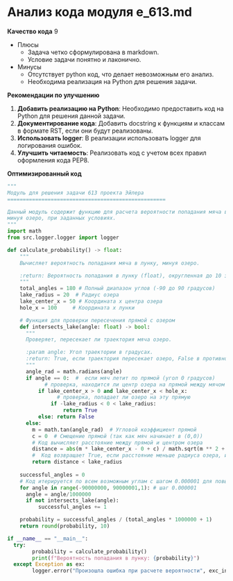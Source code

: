 # Анализ кода модуля e_613.md

**Качество кода**
9
 -  Плюсы
    -  Задача четко сформулирована в markdown.
    -  Условие задачи понятно и лаконично.
 -  Минусы
    -  Отсутствует python код, что делает невозможным его анализ.
    -  Необходима реализация на Python для решения задачи.

**Рекомендации по улучшению**

1.  **Добавить реализацию на Python**: Необходимо предоставить код на Python для решения данной задачи.
2.  **Документирование кода**: Добавить docstring к функциям и классам в формате RST, если они будут реализованы.
3.  **Использовать logger**: В реализации использовать logger для логирования ошибок.
4.  **Улучшить читаемость**: Реализовать код с учетом всех правил оформления кода PEP8.

**Оптимизированный код**
```python
"""
Модуль для решения задачи 613 проекта Эйлера
===================================================

Данный модуль содержит функцию для расчета вероятности попадания мяча в лунку,
минуя озеро, при заданных условиях.
"""
import math
from src.logger.logger import logger

def calculate_probability() -> float:
    """
    Вычисляет вероятность попадания мяча в лунку, минуя озеро.

    :return: Вероятность попадания в лунку (float), округленная до 10 знаков после запятой.
    """
    total_angles = 180 # Полный диапазон углов (-90 до 90 градусов)
    lake_radius = 20  # Радиус озера
    lake_center_x = 50 # Координата x центра озера
    hole_x = 100     # Координата x лунки

    # Функция для проверки пересечения прямой с озером
    def intersects_lake(angle: float) -> bool:
      """
      Проверяет, пересекает ли траектория мяча озеро.

      :param angle: Угол траектории в градусах.
      :return: True, если траектория пересекает озеро, False в противном случае.
      """
      angle_rad = math.radians(angle)
      if angle == 0:  #  если мяч летит по прямой (угол 0 градусов)
            # проверка, находится ли центр озера на прямой между мячом и лункой
          if lake_center_x > 0 and lake_center_x < hole_x:
                # проверка, попадает ли озеро на эту прямую
              if -lake_radius < 0 < lake_radius:
                  return True
          else: return False
      else:
        m = math.tan(angle_rad)  # Угловой коэффициент прямой
        c = 0  # Смещение прямой (так как мяч начинает в (0,0))
        # Код вычисляет расстояние между прямой и центром озера
        distance = abs(m * lake_center_x - 0 + c) / math.sqrt(m ** 2 + 1)
        #  Код возвращает True, если расстояние меньше радиуса озера, иначе False
        return distance < lake_radius
   
    successful_angles = 0
    # Код итерируется по всем возможным углам с шагом 0.000001 для повышения точности
    for angle in range(-90000000, 90000001,1): # шаг 0.000001 
      angle = angle/1000000
      if not intersects_lake(angle):
          successful_angles += 1

    probability = successful_angles / (total_angles * 1000000 + 1)
    return round(probability, 10)

if __name__ == "__main__":
  try:
        probability = calculate_probability()
        print(f"Вероятность попадания в лунку: {probability}")
  except Exception as ex:
        logger.error("Произошла ошибка при расчете вероятности", exc_info=ex)

```